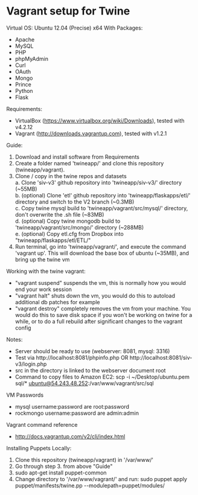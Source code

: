 Vagrant setup for Twine
=======================

Virtual OS: Ubuntu 12.04 (Precise) x64
With Packages:
- Apache
- MySQL
- PHP
- phpMyAdmin
- Curl
- OAuth
- Mongo
- Prince
- Python
- Flask

Requirements:
- VirtualBox (https://www.virtualbox.org/wiki/Downloads), tested with v4.2.12
- Vagrant (http://downloads.vagrantup.com), tested with v1.2.1

Guide:  
1. Download and install software from Requirements  
2. Create a folder named 'twineapp/' and clone this repository (twineapp/vagrant).  
3. Clone / copy in the twine repos and datasets  
  a. Clone 'siv-v3' github repository into 'twineapp/siv-v3/' directory (~55MB)  
  b. (optional) Clone 'etl' github repository into 'twineapp/flaskapps/etl/' directory and switch to the V2 branch (~0.3MB)  
  c. Copy twine mysql build to 'twineapp/vagrant/src/mysql/' directory, don't overwrite the .sh file (~83MB)  
  d. (optional) Copy twine mongodb build to 'twineapp/vagrant/src/mongo/' directory (~288MB)  
  e. (optional) Copy etl.cfg from Dropbox into "twineapp/flaskapps/etl/ETL/"
4. Run terminal, go into 'twineapp/vagrant/', and execute the command 'vagrant up'. This will download the base box of ubuntu (~35MB), and bring up the twine vm  

Working with the twine vagrant:
- "vagrant suspend" suspends the vm, this is normally how you would end your work session
- "vagrant halt" shuts down the vm, you would do this to autoload additional db patches for example
- "vagrant destroy" completely removes the vm from your machine. You would do this to save disk space if you won't be working on twine for a while, or to do a full rebuild after significant changes to the vagrant config


Notes:
- Server should be ready to use (webserver: 8081, mysql: 3316)
- Test via http://localhost:8081/phpinfo.php OR http://localhost:8081/siv-v3/login.php
- src in the directory is linked to the webserver document root
- Command to copy files to Amazon EC2: scp -i ~/Desktop/ubuntu.pem sql/* ubuntu@54.243.48.252:/var/www/vagrant/src/sql

VM Passwords
- mysql username:password are root:password
- rockmongo username:password are admin:admin

Vagrant command reference
 - http://docs.vagrantup.com/v2/cli/index.html

Installing Puppets Locally:  
1. Clone this repository (twineapp/vagrant) in '/var/www/'  
2. Go through step 3. from above "Guide"  
3. sudo apt-get install puppet-common  
4. Change directory to '/var/www/vagrant/' and run: sudo puppet apply puppet/manifests/twine.pp --modulepath=puppet/modules/  

